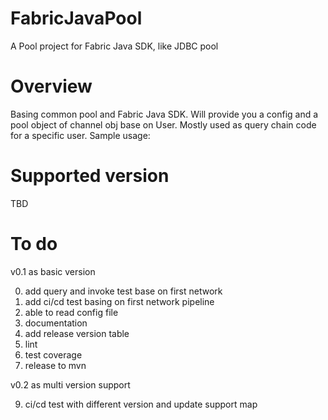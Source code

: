 # FabricJavaPool
A Pool project for Fabric Java SDK, like JDBC pool

# Overview
Basing common pool and Fabric Java SDK.
Will provide you a config and a pool object of channel obj base on User.
Mostly used as query chain code for a specific user.
Sample usage:


# Supported version
TBD

# To do
v0.1 as basic version

0) add query and invoke test base on first network
1) add ci/cd test basing on first network pipeline
2) able to read config file
3) documentation
5) add release version table
6) lint
7) test coverage
8) release to mvn

v0.2 as multi version support

9) ci/cd test with different version and update support map
